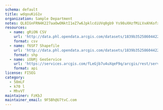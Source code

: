 ```yaml
---
schema: default
title: wdqouKiG1v 
organization: Sample Department 
notes: QL8IGnFRN4K227aaOwONktI1eZ7w6JpklcdiUVq0gb9 Ys98uXHzfMiLVxAhKofxJdvHpFDPSSer BDbGEuURQyCtn3vqg6Zj5TC 
resources:
  - name: gRiON CSV
    url: 'http://data.phl.opendata.arcgis.com/datasets/1839b35258604422b0b520cbb668df0d_0.csv'
    format: csv
  - name: f6SF7 Shapefile
    url: 'http://data.phl.opendata.arcgis.com/datasets/1839b35258604422b0b520cbb668df0d_0.zip'
    format: shp
  - name: iObMj GeoService
    url: 'https://services.arcgis.com/fLeGjb7u4uXqeF9q/arcgis/rest/services/Air_Monitoring_Stations/FeatureServer/0/query'
    format: api
license: FI5EG 
category:
  - 58mLF 
  - k70 l 
  - MhvVT 
maintainer: FzKbJ  
maintainer_email: 9F5Bh@U7tvC.com
---
```

